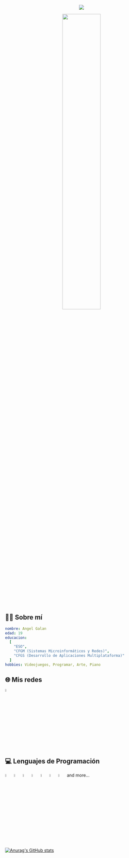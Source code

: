 <p align="center">
  <img src="https://capsule-render.vercel.app/api?text=Mi%20Perfil&animation=fadeIn&type=waving&color=gradient&height=100"/>
</p>

<div align="center">
  <img width="50%" src="https://i.redd.it/1d11s820dgm91.gif"/>
</div>

<h2>🧑‍💻 Sobre mí</h2>

```yaml
nombre: Angel Galan
edad: 19
educacion:
  [
    "ESO",
    "CFGM (Sistemas Microinformáticos y Redes)",
    "CFGS (Desarrollo de Aplicaciones Multiplataforma)"
  ]
hobbies: Videojuegos, Programar, Arte, Piano
```

<h2>🌐 Mis redes</h2>
<a href="https://www.linkedin.com/in/angel-galan-aixut-750a49293">
  <img width="5%" src="https://upload.wikimedia.org/wikipedia/commons/c/ca/LinkedIn_logo_initials.png"/>
</a>

<h2>💻 Lenguajes de Programación</h2> 
<div float="left">
  <img width="5%" src="https://cdn.jsdelivr.net/gh/devicons/devicon@latest/icons/javascript/javascript-original.svg"/>
  <img width="5%" src="https://cdn.jsdelivr.net/gh/devicons/devicon@latest/icons/java/java-original-wordmark.svg"/>
  <img width="5%" src="https://cdn.jsdelivr.net/gh/devicons/devicon@latest/icons/html5/html5-original-wordmark.svg"/>
  <img width="5%" src="https://cdn.jsdelivr.net/gh/devicons/devicon@latest/icons/css3/css3-original-wordmark.svg"/>
  <img width="5%" src="https://cdn.jsdelivr.net/gh/devicons/devicon@latest/icons/nodejs/nodejs-original-wordmark.svg"/>
  <img width="5%" src="https://cdn.jsdelivr.net/gh/devicons/devicon@latest/icons/sqldeveloper/sqldeveloper-original.svg"/>
  <img width="5%" src="https://cdn.jsdelivr.net/gh/devicons/devicon@latest/icons/dotnetcore/dotnetcore-original.svg"/>
  and more...
</div>

<br></br>
[![Anurag's GitHub stats](https://github-readme-stats.vercel.app/api?username=agalan14&show_icons=true&theme=transparent&locale=es)](https://github.com/anuraghazra/github-readme-stats)
